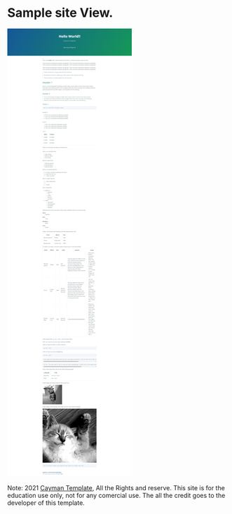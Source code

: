 # Sample site View.

![stack Overflow](https://github.com/Dushyantsingh-ds/sample-site/blob/main/css/webiste-cap.png)

Note: 2021 [Cayman Template](https://github.com/pages-themes/cayman), All the Rights and reserve. This site is for the education use only, not for any comercial use. The all the credit goes to the developer of this template.

